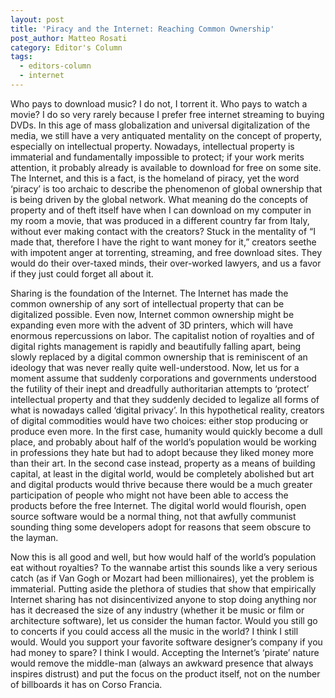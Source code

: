 ```yaml
---
layout: post
title: 'Piracy and the Internet: Reaching Common Ownership'
post_author: Matteo Rosati
category: Editor's Column
tags:
  - editors-column
  - internet
---
```


Who pays to download music? I do not, I torrent it. Who pays to watch a movie? I do so very rarely because I prefer free internet streaming to buying DVDs. In this age of mass globalization and universal digitalization of the media, we still have a very antiquated mentality on the concept of property, especially on intellectual property. Nowadays, intellectual property is immaterial and fundamentally impossible to protect; if your work merits attention, it probably already is available to download for free on some site. The Internet, and this is a fact, is the homeland of piracy, yet the word ‘piracy’ is too archaic to describe the phenomenon of global ownership that is being driven by the global network. What meaning do the concepts of property and of theft itself have when I can download on my computer in my room a movie, that was produced in a different country far from Italy, without ever making contact with the creators? Stuck in the mentality of “I made that, therefore I have the right to want money for it,” creators seethe with impotent anger at torrenting, streaming, and free download sites. They would do their over-taxed minds, their over-worked lawyers, and us a favor if they just could forget all about it.

Sharing is the foundation of the Internet. The Internet has made the common ownership of any sort of intellectual property that can be digitalized possible. Even now, Internet common ownership might be expanding even more with the advent of 3D printers, which will have enormous repercussions on labor. The capitalist notion of royalties and of digital rights management is rapidly and beautifully falling apart, being slowly replaced by a digital common ownership that is reminiscent of an ideology that was never really quite well-understood. Now, let us for a moment assume that suddenly corporations and governments understood the futility of their inept and dreadfully authoritarian attempts to ‘protect’ intellectual property and that they suddenly decided to legalize all forms of what is nowadays called ‘digital privacy’. In this hypothetical reality, creators of digital commodities would have two choices: either stop producing or produce even more. In the first case, humanity would quickly become a dull place, and probably about half of the world’s population would be working in professions they hate but had to adopt because they liked money more than their art. In the second case instead, property as a means of building capital, at least in the digital world, would be completely abolished but art and digital products would thrive because there would be a much greater participation of people who might not have been able to access the products before the free Internet. The digital world would flourish, open source software would be a normal thing, not that awfully communist sounding thing some developers adopt for reasons that seem obscure to the layman.

Now this is all good and well, but how would half of the world’s population eat without royalties? To the wannabe artist this sounds like a very serious catch (as if Van Gogh or Mozart had been millionaires), yet the problem is immaterial. Putting aside the plethora of studies that show that empirically Internet sharing has not disincentivized anyone to stop doing anything nor has it decreased the size of any industry (whether it be music or film or architecture software), let us consider the human factor. Would you still go to concerts if you could access all the music in the world? I think I still would. Would you support your favorite software designer’s company if you had money to spare? I think I would. Accepting the Internet’s ‘pirate’ nature would remove the middle-man (always an awkward presence that always inspires distrust) and put the focus on the product itself, not on the number of billboards it has on Corso Francia.
